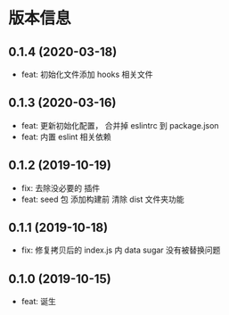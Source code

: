# 版本信息
## 0.1.4 (2020-03-18)
* feat: 初始化文件添加 hooks 相关文件

## 0.1.3 (2020-03-16)
* feat: 更新初始化配置， 合并掉 eslintrc 到 package.json
* feat: 内置 eslint 相关依赖
## 0.1.2 (2019-10-19)
* fix: 去除没必要的 插件
* feat: seed 包 添加构建前 清除 dist 文件夹功能
## 0.1.1 (2019-10-18)
* fix: 修复拷贝后的 index.js 内 data sugar 没有被替换问题
## 0.1.0 (2019-10-15)
* feat: 诞生